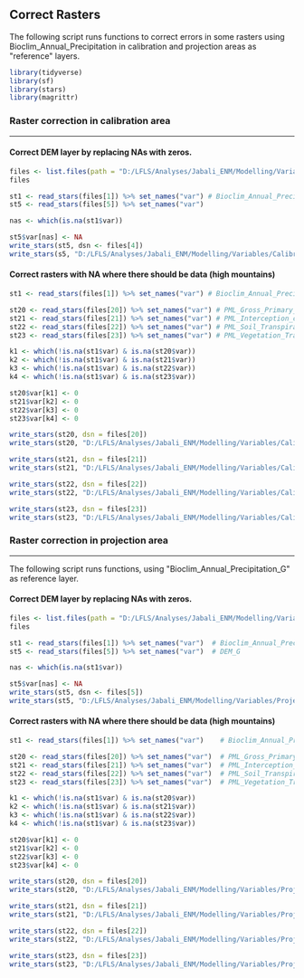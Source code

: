 Correct Rasters
----------
The following script runs functions to correct errors in some rasters using Bioclim_Annual_Precipitation in calibration and projection areas as "reference" layers.

```r
library(tidyverse)
library(sf)
library(stars)
library(magrittr)
```
### Raster correction in calibration area
----------

#### Correct DEM layer by replacing NAs with zeros.

```r
files <- list.files(path = "D:/LFLS/Analyses/Jabali_ENM/Modelling/Variables/Calibration_area/", pattern = ".tif$", full.names = TRUE)
files

st1 <- read_stars(files[1]) %>% set_names("var") # Bioclim_Annual_Precipitation_M
st5 <- read_stars(files[5]) %>% set_names("var") 

nas <- which(is.na(st1$var))

st5$var[nas] <- NA
write_stars(st5, dsn <- files[4])
write_stars(s5, "D:/LFLS/Analyses/Jabali_ENM/Modelling/Variables/Calibration_area_corrected/DEM_M.tif") 
```

#### Correct rasters with NA where there should be data (high mountains)

```r
st1 <- read_stars(files[1]) %>% set_names("var") # Bioclim_Annual_Precipitation_M

st20 <- read_stars(files[20]) %>% set_names("var") # PML_Gross_Primary_Product
st21 <- read_stars(files[21]) %>% set_names("var") # PML_Interception_canopy_M
st22 <- read_stars(files[22]) %>% set_names("var") # PML_Soil_Transpiration_M
st23 <- read_stars(files[23]) %>% set_names("var") # PML_Vegetation_Transpiration_M

k1 <- which(!is.na(st1$var) & is.na(st20$var))
k2 <- which(!is.na(st1$var) & is.na(st21$var))
k3 <- which(!is.na(st1$var) & is.na(st22$var))
k4 <- which(!is.na(st1$var) & is.na(st23$var))

st20$var[k1] <- 0
st21$var[k2] <- 0
st22$var[k3] <- 0
st23$var[k4] <- 0

write_stars(st20, dsn = files[20])
write_stars(st20, "D:/LFLS/Analyses/Jabali_ENM/Modelling/Variables/Calibration_area_corrected/PML_Gross_Primary_Product_M.tif")

write_stars(st21, dsn = files[21])
write_stars(st21, "D:/LFLS/Analyses/Jabali_ENM/Modelling/Variables/Calibration_area_corrected/PML_Interception_canopy_M.tif")

write_stars(st22, dsn = files[22])
write_stars(st22, "D:/LFLS/Analyses/Jabali_ENM/Modelling/Variables/Calibration_area_corrected/PML_Soil_Transpiration_M.tif")

write_stars(st23, dsn = files[23])
write_stars(st23, "D:/LFLS/Analyses/Jabali_ENM/Modelling/Variables/Calibration_area_corrected/PML_Vegetation_Transpiration_M.tif")
```

### Raster correction in projection area
----------

The following script runs functions, using "Bioclim_Annual_Precipitation_G" as reference layer.

#### Correct DEM layer by replacing NAs with zeros.

```r
files <- list.files(path = "D:/LFLS/Analyses/Jabali_ENM/Modelling/Variables/Projection_area", pattern = ".tif$", full.names = TRUE)
files

st1 <- read_stars(files[1]) %>% set_names("var")  # Bioclim_Annual_Precipitation_G
st5 <- read_stars(files[5]) %>% set_names("var")  # DEM_G

nas <- which(is.na(st1$var))

st5$var[nas] <- NA
write_stars(st5, dsn <- files[5])
write_stars(st5, "D:/LFLS/Analyses/Jabali_ENM/Modelling/Variables/Projection_area_corrected/DEM_G.tif")
```

#### Correct rasters with NA where there should be data (high mountains)

```r
st1 <- read_stars(files[1]) %>% set_names("var")    # Bioclim_Annual_Precipitation_G

st20 <- read_stars(files[20]) %>% set_names("var")  # PML_Gross_Primary_Product_G
st21 <- read_stars(files[21]) %>% set_names("var")  # PML_Interception_canopy_G
st22 <- read_stars(files[22]) %>% set_names("var")  # PML_Soil_Transpiration_G
st23 <- read_stars(files[23]) %>% set_names("var")  # PML_Vegetation_Transpiration_G

k1 <- which(!is.na(st1$var) & is.na(st20$var))
k2 <- which(!is.na(st1$var) & is.na(st21$var))
k3 <- which(!is.na(st1$var) & is.na(st22$var))
k4 <- which(!is.na(st1$var) & is.na(st23$var))

st20$var[k1] <- 0
st21$var[k2] <- 0
st22$var[k3] <- 0
st23$var[k4] <- 0

write_stars(st20, dsn = files[20])
write_stars(st20, "D:/LFLS/Analyses/Jabali_ENM/Modelling/Variables/Projection_area_corrected/PML_Gross_Primary_Product_G.tif")

write_stars(st21, dsn = files[21])
write_stars(st21, "D:/LFLS/Analyses/Jabali_ENM/Modelling/Variables/Projection_area_corrected/PML_Interception_canopy_G.tif")

write_stars(st22, dsn = files[22])
write_stars(st22, "D:/LFLS/Analyses/Jabali_ENM/Modelling/Variables/Projection_area_corrected/PML_Soil_Transpiration_G.tif")

write_stars(st23, dsn = files[23])
write_stars(st23, "D:/LFLS/Analyses/Jabali_ENM/Modelling/Variables/Projection_area_corrected/PML_Vegetation_Transpiration_G.tif")
```

